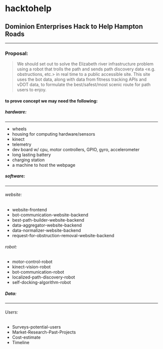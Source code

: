 # **hacktohelp**

## **Dominion Enterprises Hack to Help Hampton Roads**
************************************************
### **Proposal**:

>We should set out to solve the Elizabeth river infrastructure problem using a robot that trolls the path and sends path discovery data <e.g. obstructions, etc.> in real time to a public accessible site.  This site uses the bot data, along with data from fitness tracking APIs and vDOT data, to formulate the best/safest/most scenic route for path users to enjoy.

#### to prove concept we may need the following:

##### _hardware_:
--------------------------
- wheels
- housing for computing hardware/sensors
- kinect
- telemetry 
- dev board w/ cpu, motor controllers, GPIO, gyro, accelerometer 
- long lasting battery
- charging station
- a machine to host the webpage

##### _software_:
-----------------------
###### website:
* website-frontend
* bot-communication-website-backend
* best-path-builder-website-backend
* data-aggregator-website-backend
* data-normalizer-website-backend
* request-for-obstruction-removal-website-backend

###### robot:
* motor-control-robot
* kinect-vision-robot
* bot-communication-robot
* localized-path-discovery-robot
* self-docking-algorithm-robot

##### _Data_:
-----------------------
###### Users:
* Surveys-potential-users
* Market-Research-Past-Projects
* Cost-estimate
* Timeline

